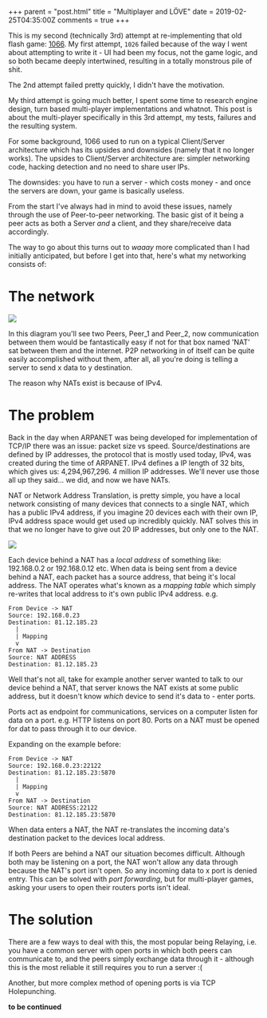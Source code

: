 +++
parent = "post.html"
title = "Multiplayer and LÖVE"
date = 2019-02-25T04:35:00Z
comments = true
+++

This is my second (technically 3rd) attempt at re-implementing that old flash game: [1066](https://www.kongregate.com/games/channelfour/1066). My first attempt, `1026` failed because of the way I went about attempting to write it - UI had been my focus, not the game logic, and so both became deeply intertwined, resulting in a totally monstrous pile of shit.

The 2nd attempt failed pretty quickly, I didn't have the motivation.

My third attempt is going much better, I spent some time to research engine design, turn based multi-player implementations and whatnot.
This post is about the multi-player specifically in this 3rd attempt, my tests, failures and the resulting system.

For some background, 1066 used to run on a typical Client/Server architecture which has its upsides and downsides (namely that it no longer works). The upsides to Client/Server architecture are: simpler networking code, hacking detection and no need to share user IPs.

The downsides: you have to run a server - which costs money - and once the servers are down, your game is basically useless.

From the start I've always had in mind to avoid these issues, namely through the use of Peer-to-peer networking. The basic gist of it being a peer acts as both a Server _and_ a client, and they share/receive data accordingly.

The way to go about this turns out to _waaay_ more complicated than I had initially anticipated, but before I get into that, here's what my networking consists of:

# The network

![](https://ftp.cass.si/=IDNxYDO5k.png)

In this diagram you'll see two Peers, Peer_1 and Peer_2, now communication between them would be fantastically easy if not for that box named 'NAT' sat between them and the internet. P2P networking in of itself can be quite easily accomplished without them, after all, all you're doing is telling a server to send x data to y destination.

The reason why NATs exist is because of IPv4.

# The problem

Back in the day when ARPANET was being developed for implementation of TCP/IP there was an issue: packet size vs speed. Source/destinations are defined by IP addresses, the protocol that is mostly used today, IPv4, was created during the time of ARPANET.  IPv4 defines a IP length of 32 bits, which gives us: 4,294,967,296. 4 million IP addresses. We'll never use those all up they said... we did, and now we have NATs.

NAT or Network Address Translation, is pretty simple, you have a local network consisting of many devices that connects to a single NAT, which has a public IPv4 address, if you imagine 20 devices each with their own IP, IPv4 address space would get used up incredibly quickly. NAT solves this in that we no longer have to give out 20 IP addresses, but only one to the NAT.

![](https://ftp.cass.si/=UDM5gzM5k.jpeg)

Each device behind a NAT has a _local address_ of something like: 192.168.0.2 or 192.168.0.12 etc. When data is being sent from a device behind a NAT, each packet has a source address, that being it's local address. The NAT operates what's known as a _mapping table_ which simply re-writes that local address to it's own public IPv4 address. e.g.


<!--<img src="https://ftp.cass.si/=UjN3kjMwA.png" width="50%">-->

```
From Device -> NAT
Source: 192.168.0.23
Destination: 81.12.185.23
  |
  | Mapping
  v
From NAT -> Destination
Source: NAT ADDRESS
Destination: 81.12.185.23
```


Well that's not all, take for example another server wanted to talk to our device behind a NAT, that server knows the NAT exists at some public address, but it doesn't know _which_ device to send it's data to - enter ports.

Ports act as endpoint for communications, services on a computer listen for data on a port. e.g. HTTP listens on port 80. Ports on a NAT must be opened for dat to pass through it to our device.

Expanding on the example before:

```
From Device -> NAT
Source: 192.168.0.23:22122
Destination: 81.12.185.23:5870
  |
  | Mapping
  v
From NAT -> Destination
Source: NAT ADDRESS:22122
Destination: 81.12.185.23:5870
```

When data enters a NAT, the NAT re-translates the incoming data's destination packet to the devices local address.

If both Peers are behind a NAT our situation becomes difficult. Although both may be listening on a port, the NAT won't allow any data through because the NAT's port isn't open. So any incoming data to x port is denied entry. This can be solved with _port forwarding_, but for multi-player games, asking your users to open their routers ports isn't ideal.

# The solution

There are a few ways to deal with this, the most popular being Relaying, i.e. you have a common server with open ports in which both peers can communicate to, and the peers simply exchange data through it - although this is the most reliable it still requires you to run a server :(

Another, but more complex method of opening ports is via TCP Holepunching.



__to be continued__



